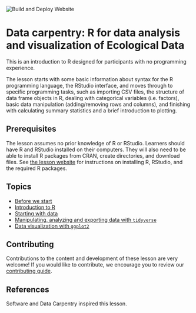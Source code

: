 ![Build and Deploy Website](https://github.com/datacarpentry/R-ecology-lesson/workflows/Build%20and%20Deploy%20Website/badge.svg)

# Data carpentry: R for data analysis and visualization of Ecological Data

This is an introduction to R designed for participants with no programming
experience. 

The lesson starts with some basic information about syntax for the R programming
language, the RStudio interface, and moves through to specific programming tasks,
such as importing CSV files, the structure of data frame objects in R, dealing
with categorical variables (i.e. factors), basic data manipulation
(adding/removing rows and columns), and finishing with calculating summary
statistics and a brief introduction to plotting.

## Prerequisites

The lesson assumes no prior knowledge of R or RStudio.
Learners should have R and RStudio installed on their computers. They will also
need to be able to install R packages from CRAN, create directories, and
download files.
See [the lesson website](https://castanedam.github.io/DTRA_workshop_R/instructor/index.html)
for instructions on installing R, RStudio, and the required R packages.

## Topics

- [Before we start](https://datacarpentry.org/R-ecology-lesson/00-before-we-start.html)
- [Introduction to R](https://datacarpentry.org/R-ecology-lesson/01-intro-to-r.html)
- [Starting with data](https://datacarpentry.org/R-ecology-lesson/02-starting-with-data.html)
- [Manipulating, analyzing and exporting data with `tidyverse`](https://datacarpentry.org/R-ecology-lesson/03-dplyr.html)
- [Data visualization with `ggplot2`](https://datacarpentry.org/R-ecology-lesson/04-visualization-ggplot2.html)


## Contributing

Contributions to the content and development of these lesson are very welcome!
If you would like to contribute, we encourage you to review our [contributing guide](CONTRIBUTING.Rmd).

## References

Software and Data Carpentry inspired this lesson. 

